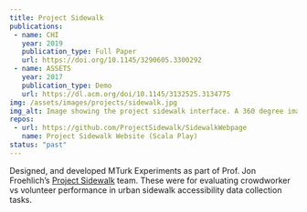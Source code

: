 ```yaml
---
title: Project Sidewalk
publications:
 - name: CHI
   year: 2019
   publication_type: Full Paper
   url: https://doi.org/10.1145/3290605.3300292
 - name: ASSETS
   year: 2017
   publication_type: Demo
   url: https://dl.acm.org/doi/10.1145/3132525.3134775
img: /assets/images/projects/sidewalk.jpg
img_alt: Image showing the project sidewalk interface. A 360 degree image from a certain street location on google streetview is shown to the user with buttons that can be clicked to indicate and rate relevant issues with the sidewalk in the image. This can include, for example, missing sidewalks and low quality curb ramps.
repos: 
 - url: https://github.com/ProjectSidewalk/SidewalkWebpage
   name: Project Sidewalk Website (Scala Play)
status: "past"
---
```

Designed, and developed MTurk Experiments as part of Prof. Jon Froehlich’s <a href="https://sidewalk-sea.cs.washington.edu/">Project Sidewalk</a> team. These were for evaluating crowdworker vs volunteer performance in urban sidewalk accessibility data collection tasks.